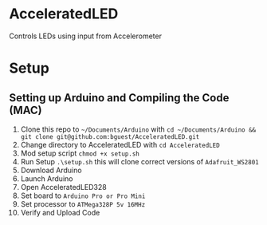 # AcceleratedLED
Controls LEDs using input from Accelerometer

# Setup

## Setting up Arduino and Compiling the Code (MAC)

1. Clone this repo to `~/Documents/Arduino` with `cd ~/Documents/Arduino && git clone git@github.com:bguest/AcceleratedLED.git`
2. Change directory to AcceleratedLED with `cd AcceleratedLED`
3. Mod setup script `chmod +x setup.sh`
4. Run Setup `.\setup.sh` this will clone correct versions of `Adafruit_WS2801`
5. Download Arduino
6. Launch Arduino
7. Open AcceleratedLED328
8. Set board to `Arduino Pro or Pro Mini`
9. Set processor to `ATMega328P 5v 16MHz`
10. Verify and Upload Code
